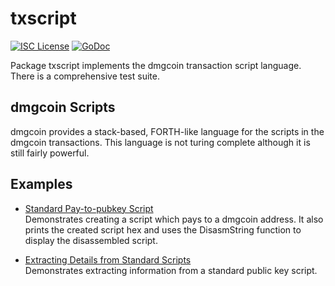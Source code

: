 txscript
========

[![ISC License](http://img.shields.io/badge/license-ISC-blue.svg)](https://choosealicense.com/licenses/isc/)
[![GoDoc](https://godoc.org/github.com/dmgcoin/dmgcoin/txscript?status.png)](http://godoc.org/github.com/dmgcoin/dmgcoin/txscript)

Package txscript implements the dmgcoin transaction script language. There is
a comprehensive test suite.

## dmgcoin Scripts

dmgcoin provides a stack-based, FORTH-like language for the scripts in
the dmgcoin transactions. This language is not turing complete
although it is still fairly powerful. 

## Examples

* [Standard Pay-to-pubkey Script](http://godoc.org/github.com/dmgcoin/dmgcoin/txscript#example-PayToAddrScript)  
  Demonstrates creating a script which pays to a dmgcoin address. It also
  prints the created script hex and uses the DisasmString function to display
  the disassembled script.

* [Extracting Details from Standard Scripts](http://godoc.org/github.com/dmgcoin/dmgcoin/txscript#example-ExtractPkScriptAddrs)  
  Demonstrates extracting information from a standard public key script.
